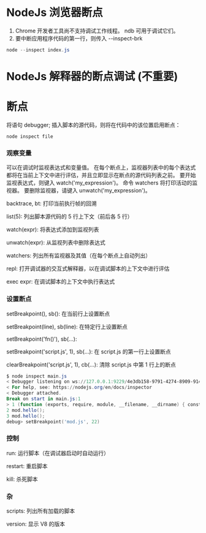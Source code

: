 # NodeJs 浏览器断点

1. Chrome 开发者工具尚不支持调试工作线程。 ndb 可用于调试它们。
2. 要中断应用程序代码的第一行，则传入 --inspect-brk
```powershell
node --inspect index.js
```

# NodeJs 解释器的断点调试 (不重要)

# 断点
将语句 debugger; 插入脚本的源代码，则将在代码中的该位置启用断点：
~~~
node inspect file
~~~

### 观察变量
可以在调试时监视表达式和变量值。 在每个断点上，监视器列表中的每个表达式都将在当前上下文中进行评估，并且立即显示在断点的源代码列表之前。
要开始监视表达式，则键入 watch('my_expression')。 命令 watchers 将打印活动的监视器。 要删除监视器，请键入 unwatch('my_expression')。

backtrace, bt: 打印当前执行帧的回溯

list(5): 列出脚本源代码的 5 行上下文（前后各 5 行）

watch(expr): 将表达式添加到监视列表

unwatch(expr): 从监视列表中删除表达式

watchers: 列出所有监视器及其值（在每个断点上自动列出）

repl: 打开调试器的交互式解释器，以在调试脚本的上下文中进行评估

exec expr: 在调试脚本的上下文中执行表达式

### 设置断点
setBreakpoint(), sb(): 在当前行上设置断点

setBreakpoint(line), sb(line): 在特定行上设置断点

setBreakpoint('fn()'), sb(...):

setBreakpoint('script.js', 1), sb(...): 在 script.js 的第一行上设置断点

clearBreakpoint('script.js', 1), cb(...): 清除 script.js 中第 1 行上的断点

```powershell
$ node inspect main.js
< Debugger listening on ws://127.0.0.1:9229/4e3db158-9791-4274-8909-914f7facf3bd
< For help, see: https://nodejs.org/en/docs/inspector
< Debugger attached.
Break on start in main.js:1
> 1 (function (exports, require, module, __filename, __dirname) { const mod = require('./mod.js');
2 mod.hello();
3 mod.hello();
debug> setBreakpoint('mod.js', 22)
```
### 控制

run: 运行脚本（在调试器启动时自动运行）

restart: 重启脚本

kill: 杀死脚本

### 杂

scripts: 列出所有加载的脚本

version: 显示 V8 的版本
